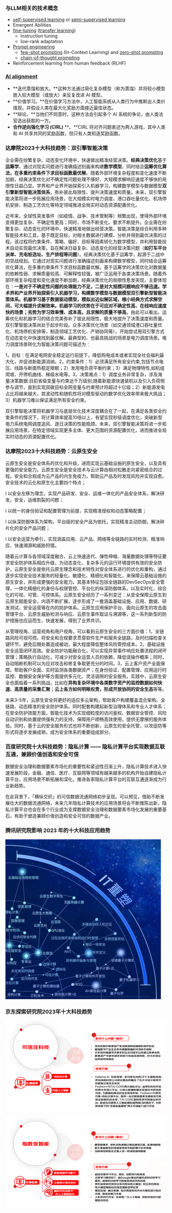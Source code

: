 ### 与LLM相关的技术概念

- [self-supervised learning](https://en.wikipedia.org/wiki/Self-supervised_learning) or [semi-supervised learning](https://en.wikipedia.org/wiki/Semi-supervised_learning)
- Emergent Abilities
- [fine-tuning](https://en.wikipedia.org/wiki/Fine-tuning_(machine_learning)) ([transfer learning](https://en.wikipedia.org/wiki/Transfer_learning))
  - Instruction tuning
  - low-rank adaptation
- [Prompt engineering](https://en.wikipedia.org/wiki/Prompt_engineering)
  - [few-shot prompting](https://en.wikipedia.org/wiki/Few-shot_learning_(natural_language_processing)) (In-Context Learning) and [zero-shot prompting](https://en.wikipedia.org/wiki/Zero-shot_learning)
  - [chain-of-thought prompting](https://en.wikipedia.org/wiki/Chain-of-thought_prompting)
- Reinforcement learning from human feedback (RLHF)



### [AI alignment](https://www.techtarget.com/whatis/definition/AI-alignment#:~:text=AI%20alignment%20is%20a%20field,how%20powerful%20the%20technology%20becomes.)

- **迭代蒸馏和放大。**这种方法通过简化复杂模型（称为蒸馏）并将较小模型嵌入较大模型（或放大）来反复改进 AI 模型。
- **价值学习。**在价值学习方法中，人工智能系统从人类行为中推断出人类价值观，并假设人类在最大化奖励方面接近最佳状态。
- **辩论。**当他们不同意时，这种方法会引起多个 AI 系统的争论，由人类法官选出获胜的一方。
- **合作逆向强化学习 (CIRL)** **。**CIRL 将对齐问题表述为两人游戏，其中人类和 AI 共享共同的奖励函数，但只有人类知道奖励函数。



### 达摩院2023十大科技趋势：双引擎智能决策

企业需在纷繁复杂、动态变化环境中，快速做出精准经营决策。**经典决策优化**基于**运筹学**，通过对现实问题进行准确描述刻画来构建**数学模型**，同时结合**运筹优化算法，**在多重约束条件下求目标函数**最优解**。随着外部环境复杂程度和变化速度不断加剧，经典决策优化对不确定性问题处理不够好、大规模求解响应速度不够快的局限性日益凸显。学界和产业界开始探索引入机器学习，构建数学模型与数据模型**双引擎新型智能决策体系**，弥补彼此局限性、提升决策速度和质量。未来，双引擎智能决策将进一步拓展应用场景，在大规模实时电力调度、港口吞吐量优化、机场停机安排、制造工艺优化等特定领域推进全局实时动态资源配置优化。

近年来，全球性突发事件（如疫情、战争、技术管制等）频繁出现，使得外部环境变得更加复杂、不确定性更高；同时，市场不断变化、要求不断提升。企业需在纷繁复杂、动态变化的环境中，快速精准地做出经营决策。智能决策是综合利用多种智能技术和工具，基于既定目标，对相关数据进行建模、分析并得到最优决策的过程。该过程将约束条件、策略、偏好、目标等因素转化为数学模型，并利用智能技术自动实现最优决策，旨在解决日益复杂、动态变化的经营决策问题（**如打车平台派单、充电桩选址、生产排程等问题**）。经典决策优化基于运筹学，起源于二战中的空战规划。它通过对现实问题进行准确描述刻画来构建数学模型，同时结合运筹优化算法，在多重约束条件下求目标函数最优解。基于运筹学的决策优化对数据量的依赖性弱、求解质量较高、可解释性较强，被广泛运用于各类决策场景。随着外部环境复杂程度和变化速度不断加剧，经典决策优化的局限性愈发突现，主要体现在：**一是对于不确定性问题的处理能力不足，二是对大规模问题响应不够迅速。**学术界和产业界开始探索引入机器学习，构建数学模型与数据模型双引擎新型智能决策体系。机器学习基于数据驱动模型，模拟出近似解区域，缩小经典方式求解空间，可大幅提升求解效率。机器学习的优势在于可应对不确定性高、在线响应速度快的场景；劣势为**学习效率慢、成本高，且求解的质量不够高**。由此可以看出，运筹优化和机器学习的结合完美弥补了彼此局限性，极大地提升了决策速度和质量。双引擎智能决策尚处于起步阶段。众多决策优化场景（如交通领域港口吞吐量优化、机场停机安排等，制造领域工艺优化、产销协同等），开始尝试用双引擎方式在动态变化中快速找到最优解。最典型的、也最具挑战的场景是电力调度场景。电力调度场景转化为智能决策问题可描述为：

1，目标：在满足电网安全稳定运行前提下，降低购电成本或者实现全社会福利最大化，并促进新能源消纳。2，约束条件：1）必须满足所有安全约束,包括节点电压、线路与断面热稳定限额；2）发用电负荷平衡约束；3）满足物理特性,如机组爬坡、开停机曲线、梯级水电等。3，决策难点：1）调度业务非常复杂，涉及海量决策数据:目前省级变量与约束达千万级别;随着新能源快速装机以及引入负荷侧参与调节，直到实现双碳目标全网变量与约束预计将超过十亿级；2）新能源发电占比将越来越大，其波动性和随机性将对模型驱动的数学优化效率带来极大挑战；3）机器学习难以保证满足所有安全约束。

双引擎智能决策将机器学习与底层优化技术深度耦合在了一起，在满足各类安全约束条件的情况下，将计算效率提高10倍以上，有望实现秒级调度优化，突破新型电力系统电网调度追风、逐日决策的性能瓶颈。未来，双引擎智能决策将进一步拓展应用场景，在特定领域实现更多主体、更大范围的资源配置优化，进而推进全局实时动态的资源配置优化。



### 达摩院2023十大科技趋势：云原生安全

云原生安全是安全体系的优化和升级，进而实现云基础设施的原生安全，以及具有更强的安全能力。云原生安全是安全技术与云计算由相对松散走向紧密结合的过程。安全和合规成为云产品的内生免疫力，帮助云产品及时发现风险并实现自愈。安全技术的云化和原生化主要四个特点；

l 以安全左移为理念，实现产品研发、安全、运维一体化的产品安全体系，解决研发，安全，运维割裂的问题；

l 以统一的身份验证和配置管理为前提，实现精准授权和动态策略配置；

l 以纵深防御体系为架构，平台级的安全产品为依托，实现精准主动防御，解决碎片化的安全产品问题；

l 以安全运营为牵引，实现涵盖应用、云产品、网络等全链路的实时检测、精准响应、快速溯源和威胁狩猎。

随着云计算与各领域深度融合，云上快速迭代、弹性伸缩、海量数据处理等特征要求安全防护体系相应升级，为动态变化、复杂多元的运行环境提供有效的安全防护。云原生安全是依托云原生理念和技术特性对安全体系进行的优化和重构，通过逐步实现安全技术服务的轻量化、敏捷化、精细化和智能化，来保障云基础设施的原生安全，并形成更强的安全能力。其基本特征包括全链路的DevSecOps安全管理，一体化精细化的身份与权限管控、平台化的纵深防御体系，以及实时化、综合化的可视、可管、可控体系。云原生安全经历了一系列变迁：从安全保障云原生到云原生赋能安全，内涵不断扩展，逐步形成了一套涵盖基础设施、应用、数据、研发测试、安全运营等在内的防护体系。云原生应用保护平台、面向云原生的攻击面管理平台、云原生威胁检测与响应、云原生事件取证与溯源等，这一系列新型的防护措施也应运而生、快速发展，得到了业界共识。

从管理视角、运营视角和用户视角，可以看到云原生安全的三方面价值：1，全链路风险可视可控。将安全和合规要求贯穿软件生产和服务全链路，及时扫描检查关键环节，避免后期处置造成被动，最大程度降低整体风险管控成本。2，基础设施安全运营闭环高效。安全防护功能融合化，可以实现异常事件响应处置流程的闭环管理；策略执行自动化，可减少对安全运营人员的依赖，降低误操作概率；同时，自动阻断机制可以为应对攻击和修复争取更充分的时间。3，云上客户资产全面保障。帮助客户全面、实时监测各类数据资产；在身份验证、配置管理、应用运行时监控、数据安全保护等方面提供多元化、灵活调用的安全服务。实践中，云原生安全也面临着一系列挑战，比如在**异构复杂环境中各类数字资产的监控数据如何快速、高质量的采集汇聚**；**云上各方如何明晰权责，形成开放协同的安全生态**等等。

未来3-5年，云原生安全将更好的适应多云架构，帮助客户构建覆盖混合架构、全链路、动态精准的安全防护体系。同时配套构建起新型治理体系和专业人才体系；在安全防护效能方面，智能化技术为实现细粒度的访问鉴权、数据安全管控、风险自动识别和处置提供强有力的支持，保障用户顺畅高效使用，提供无摩擦的服务体验。同时，基于云的安全服务形式也将不断创新，云原生的安全托管，以攻促防等形式将逐步发展成熟，成为安全体系的重要组成部分。



### 百度研究院十大科技趋势：隐私计算 —— 隐私计算平台实现数据互联互通，兼顾价值创造和安全可信

数据安全治理和数据要素市场化的重要性和紧迫性日渐上升，隐私计算技术进入快速发展阶段，金融、通信、医疗、互联网等领域有越来越多的机构开始自建隐私计算平台，应用场景不断拓展和深化，推进各家隐私计算平台的互联互通逐渐成为行业新趋势。

在此背景下，「横纵交织」的可信数据流通网络初步呈现。可以预见，借助不断发展壮大的数据流通网络，未来几年隐私计算技术的应用场景将会不断推陈出新，隐私计算平台也会在多个行业成为支撑数据安全治理和数据要素市场化发展的重要基石，有助于塑造兼顾价值创造和安全可信的数据产业。



### 腾讯研究院影响 2023 年的十大科技应用趋势

![image-20230612201359855](https://raw.githubusercontent.com/ailianligit/ailianligit.github.io/main/images/202306/20230612_1686572040.png)



### 京东探索研究院2023年十大科技趋势

![img](https://raw.githubusercontent.com/ailianligit/ailianligit.github.io/main/images/202306/20230612_1686573379.png)

![img](https://raw.githubusercontent.com/ailianligit/ailianligit.github.io/main/images/202306/20230612_1686573478.png)
